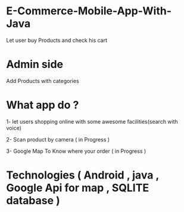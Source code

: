# E-Commerce-Mobile-App-With-Java
Let user buy Products and check his cart


# Admin side
Add Products with categories 

# What app do ? 
1- let users shopping online with some awesome facilities(search with voice)

2- Scan product by camera  ( in Progress )

3- Google Map To Know where your order  ( in Progress )

# Technologies ( Android , java , Google Api for map , SQLITE database )

